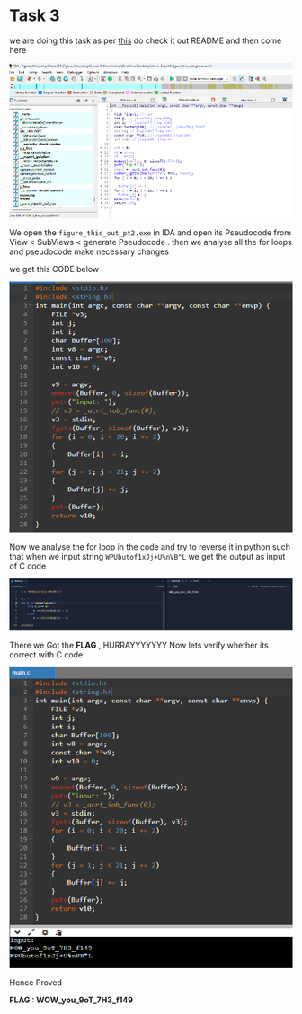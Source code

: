 # Task 3
we are doing this task as per [this](https://github.com/Anurag-Chevendra/task3?tab=readme-ov-file) do check it out README and then come here 

![alt text](Pseudocode_IDA.png)

We open the `figure_this_out_pt2.exe` in IDA and open its Pseudocode from View < SubViews < generate Pseudocode .
then we analyse all the for loops and pseudocode make necessary changes 

we get this CODE below 

![alt text](modified_C.png)

Now we analyse the for loop in the code and try to reverse it in python such that when we input string `WPUbutof1xJj+U%nVB"L` we get the output as input of C code 

![alt text](pythoncode.png)

There we Got the **FLAG** , HURRAYYYYYYY
Now lets verify whether its correct with C code 


![alt text](verified.png)


Hence Proved 

**FLAG : WOW_you_9oT_7H3_f149**
